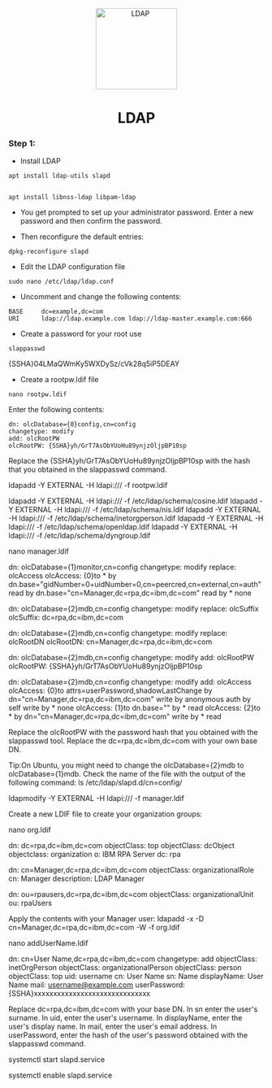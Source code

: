 <p align="center">
  <a>
    <img src="../../img/banner.png" alt="LDAP" width="160" height="160">
  </a>
  <h1 align="center">LDAP</h1>
</p>

### Step 1: 
 - Install LDAP 
````
apt install ldap-utils slapd


apt install libnss-ldap libpam-ldap
````

 - You get prompted to set up your administrator password. Enter a new password and then confirm the password.

 - Then reconfigure the default entries:

```
dpkg-reconfigure slapd
```
 - Edit the LDAP configuration file 

````
sudo nano /etc/ldap/ldap.conf
````

 - Uncomment and change the following contents:
````
BASE     dc=example,dc=com
URI      ldap://ldap.example.com ldap://ldap-master.example.com:666
````

 - Create a password for your root use
````
slappasswd
````
{SSHA}04LMaQWmKy5WXDySz/cVk28q5iP5DEAY
 - Create a rootpw.ldif file
````
nano rootpw.ldif
````
Enter the following contents:

````
dn: olcDatabase={0}config,cn=config
changetype: modify
add: olcRootPW
olcRootPW: {SSHA}yh/GrT7AsObYUoHu89ynjzOljpBP10sp
````

Replace the {SSHA}yh/GrT7AsObYUoHu89ynjzOljpBP10sp with the hash that you obtained in the slappasswd command.


ldapadd -Y EXTERNAL -H ldapi:/// -f rootpw.ldif


ldapadd -Y EXTERNAL -H ldapi:/// -f /etc/ldap/schema/cosine.ldif
ldapadd -Y EXTERNAL -H ldapi:/// -f /etc/ldap/schema/nis.ldif
ldapadd -Y EXTERNAL -H ldapi:/// -f /etc/ldap/schema/inetorgperson.ldif
ldapadd -Y EXTERNAL -H ldapi:/// -f /etc/ldap/schema/openldap.ldif
ldapadd -Y EXTERNAL -H ldapi:/// -f /etc/ldap/schema/dyngroup.ldif





nano manager.ldif




dn: olcDatabase={1}monitor,cn=config
changetype: modify
replace: olcAccess
olcAccess: {0}to * by dn.base="gidNumber=0+uidNumber=0,cn=peercred,cn=external,cn=auth" read by dn.base="cn=Manager,dc=rpa,dc=ibm,dc=com" read by * none

dn: olcDatabase={2}mdb,cn=config
changetype: modify
replace: olcSuffix
olcSuffix: dc=rpa,dc=ibm,dc=com

dn: olcDatabase={2}mdb,cn=config
changetype: modify
replace: olcRootDN
olcRootDN: cn=Manager,dc=rpa,dc=ibm,dc=com

dn: olcDatabase={2}mdb,cn=config
changetype: modify
add: olcRootPW
olcRootPW: {SSHA}yh/GrT7AsObYUoHu89ynjzOljpBP10sp

dn: olcDatabase={2}mdb,cn=config
changetype: modify
add: olcAccess
olcAccess: {0}to attrs=userPassword,shadowLastChange by dn="cn=Manager,dc=rpa,dc=ibm,dc=com" write by anonymous auth by self write by * none
olcAccess: {1}to dn.base="" by * read
olcAccess: {2}to * by dn="cn=Manager,dc=rpa,dc=ibm,dc=com" write by * read



Replace the olcRootPW with the password hash that you obtained with the slappasswd tool.
Replace the dc=rpa,dc=ibm,dc=com with your own base DN.


Tip:On Ubuntu, you might need to change the olcDatabase={2}mdb to olcDatabase={1}mdb. Check the name of the file with the output of the following command:
ls /etc/ldap/slapd.d/cn\=config/


ldapmodify -Y EXTERNAL -H ldapi:/// -f manager.ldif




Create a new LDIF file to create your organization groups:

nano org.ldif


dn: dc=rpa,dc=ibm,dc=com
objectClass: top
objectClass: dcObject
objectclass: organization
o: IBM RPA Server
dc: rpa

dn: cn=Manager,dc=rpa,dc=ibm,dc=com
objectClass: organizationalRole
cn: Manager
description: LDAP Manager

dn: ou=rpausers,dc=rpa,dc=ibm,dc=com
objectClass: organizationalUnit
ou: rpaUsers


Apply the contents with your Manager user:
ldapadd -x -D cn=Manager,dc=rpa,dc=ibm,dc=com -W -f org.ldif


nano addUserName.ldif

dn: cn=User Name,dc=rpa,dc=ibm,dc=com
changetype: add
objectClass: inetOrgPerson
objectClass: organizationalPerson
objectClass: person
objectClass: top
uid: username
cn: User Name
sn: Name
displayName: User Name
mail: username@example.com
userPassword: {SSHA}xxxxxxxxxxxxxxxxxxxxxxxxxxxxxx


Replace dc=rpa,dc=ibm,dc=com with your base DN.
In sn enter the user's surname.
In uid, enter the user's username.
In displayName, enter the user's display name.
In mail, enter the user's email address.
In userPassword, enter the hash of the user's password obtained with the slappasswd command.

systemctl start slapd.service

systemctl enable slapd.service